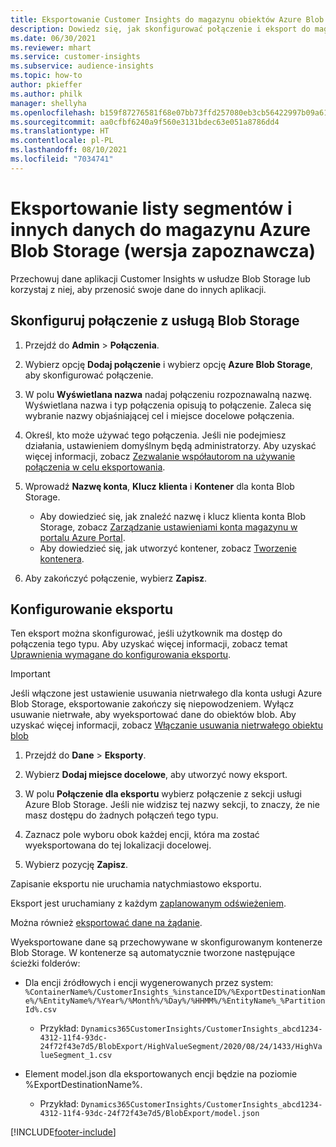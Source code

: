 ```yaml
---
title: Eksportowanie Customer Insights do magazynu obiektów Azure Blob Storage
description: Dowiedz się, jak skonfigurować połączenie i eksport do magazynu Blob Storage.
ms.date: 06/30/2021
ms.reviewer: mhart
ms.service: customer-insights
ms.subservice: audience-insights
ms.topic: how-to
author: pkieffer
ms.author: philk
manager: shellyha
ms.openlocfilehash: b159f87276581f68e07bb73ffd257080eb3cb56422997b09a613bd7afa4e3980
ms.sourcegitcommit: aa0cfbf6240a9f560e3131bdec63e051a8786dd4
ms.translationtype: HT
ms.contentlocale: pl-PL
ms.lasthandoff: 08/10/2021
ms.locfileid: "7034741"
---
```

# <a name="export-segment-list-and-other-data-to-azure-blob-storage-preview"></a>Eksportowanie listy segmentów i innych danych do magazynu Azure Blob Storage (wersja zapoznawcza)

Przechowuj dane aplikacji Customer Insights w usłudze Blob Storage lub korzystaj z niej, aby przenosić swoje dane do innych aplikacji.

## <a name="set-up-the-connection-to-blob-storage"></a>Skonfiguruj połączenie z usługą Blob Storage

1. Przejdź do **Admin** > **Połączenia**.

1. Wybierz opcję **Dodaj połączenie** i wybierz opcję **Azure Blob Storage**, aby skonfigurować połączenie.

1. W polu **Wyświetlana nazwa** nadaj połączeniu rozpoznawalną nazwę. Wyświetlana nazwa i typ połączenia opisują to połączenie. Zaleca się wybranie nazwy objaśniającej cel i miejsce docelowe połączenia.

1. Określ, kto może używać tego połączenia. Jeśli nie podejmiesz działania, ustawieniem domyślnym będą administratorzy. Aby uzyskać więcej informacji, zobacz [Zezwalanie współautorom na używanie połączenia w celu eksportowania](connections.md#allow-contributors-to-use-a-connection-for-exports).

1. Wprowadź **Nazwę konta**, **Klucz klienta** i **Kontener** dla konta Blob Storage.
    - Aby dowiedzieć się, jak znaleźć nazwę i klucz klienta konta Blob Storage, zobacz [Zarządzanie ustawieniami konta magazynu w portalu Azure Portal](/azure/storage/common/storage-account-manage).
    - Aby dowiedzieć się, jak utworzyć kontener, zobacz [Tworzenie kontenera](/azure/storage/blobs/storage-quickstart-blobs-portal#create-a-container).

1. Aby zakończyć połączenie, wybierz **Zapisz**. 

## <a name="configure-an-export"></a>Konfigurowanie eksportu

Ten eksport można skonfigurować, jeśli użytkownik ma dostęp do połączenia tego typu. Aby uzyskać więcej informacji, zobacz temat [Uprawnienia wymagane do konfigurowania eksportu](export-destinations.md#set-up-a-new-export).

> [!IMPORTANT]
> Jeśli włączone jest ustawienie usuwania nietrwałego dla konta usługi Azure Blob Storage, eksportowanie zakończy się niepowodzeniem. Wyłącz usuwanie nietrwałe, aby wyeksportować dane do obiektów blob. Aby uzyskać więcej informacji, zobacz [Włączanie usuwania nietrwałego obiektu blob](/azure/storage/blobs/soft-delete-blob-enable.md)

1. Przejdź do **Dane** > **Eksporty**.

1. Wybierz **Dodaj miejsce docelowe**, aby utworzyć nowy eksport.

1. W polu **Połączenie dla eksportu** wybierz połączenie z sekcji usługi Azure Blob Storage. Jeśli nie widzisz tej nazwy sekcji, to znaczy, że nie masz dostępu do żadnych połączeń tego typu.

1. Zaznacz pole wyboru obok każdej encji, która ma zostać wyeksportowana do tej lokalizacji docelowej.

1. Wybierz pozycję **Zapisz**.

Zapisanie eksportu nie uruchamia natychmiastowo eksportu.

Eksport jest uruchamiany z każdym [zaplanowanym odświeżeniem](system.md#schedule-tab).     

Można również [eksportować dane na żądanie](export-destinations.md#run-exports-on-demand). 

Wyeksportowane dane są przechowywane w skonfigurowanym kontenerze Blob Storage. W kontenerze są automatycznie tworzone następujące ścieżki folderów:

- Dla encji źródłowych i encji wygenerowanych przez system:   
  `%ContainerName%/CustomerInsights_%instanceID%/%ExportDestinationName%/%EntityName%/%Year%/%Month%/%Day%/%HHMM%/%EntityName%_%PartitionId%.csv`  
  - Przykład: `Dynamics365CustomerInsights/CustomerInsights_abcd1234-4312-11f4-93dc-24f72f43e7d5/BlobExport/HighValueSegment/2020/08/24/1433/HighValueSegment_1.csv`
 
- Element model.json dla eksportowanych encji będzie na poziomie %ExportDestinationName%.  
  - Przykład: `Dynamics365CustomerInsights/CustomerInsights_abcd1234-4312-11f4-93dc-24f72f43e7d5/BlobExport/model.json`

[!INCLUDE[footer-include](../includes/footer-banner.md)]
